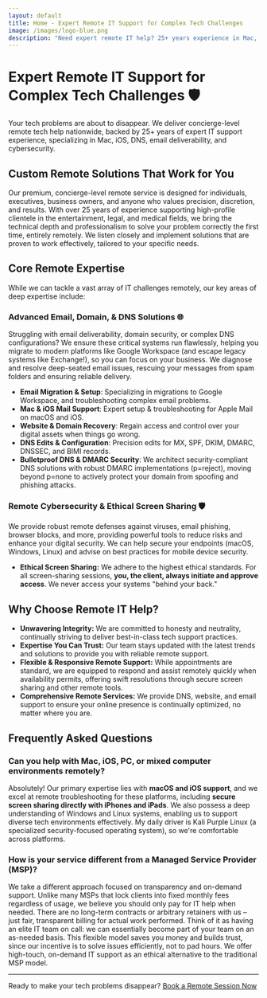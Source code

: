 ```yaml
---
layout: default
title: Home - Expert Remote IT Support for Complex Tech Challenges
image: /images/logo-blue.png
description: "Need expert remote IT help? 25+ years experience in Mac, iOS, DNS, email & cybersecurity. Get concierge-level, on-demand support nationwide."
---
```


<script type="application/ld+json">
{
  "@context": "https://schema.org",
  "@type": "FAQPage",
  "mainEntity": [
    {
      "@type": "Question",
      "name": "Can you help with Mac, iOS, PC, or mixed computer environments remotely?",
      "acceptedAnswer": {
        "@type": "Answer",
        "text": "Absolutely! Our primary expertise lies with **macOS and iOS support**, and we excel at remote troubleshooting for these platforms, including **secure screen sharing directly with iPhones and iPads**. We also possess a deep understanding of Windows and Linux systems, enabling us to support diverse tech environments effectively. My daily driver is Kali Purple Linux (a specialized security-focused operating system), so we're comfortable across platforms."
      }
    },
    {
      "@type": "Question",
      "name": "How is your service different from a Managed Service Provider (MSP)?",
      "acceptedAnswer": {
        "@type": "Answer",
        "text": "We take a different approach focused on transparency and on-demand support. Unlike many MSPs that lock clients into fixed monthly fees regardless of usage, we believe you should only pay for IT help when needed. There are no long-term contracts or arbitrary retainers with us – just fair, transparent billing for actual work performed. Think of it as having an elite IT team on call: we can essentially become part of your team on an as-needed basis. This flexible model saves you money and builds trust, since our incentive is to solve issues efficiently, not to pad hours. We offer high-touch, on-demand IT support as an ethical alternative to the traditional MSP model."
      }
    }
  ]
}
</script>

# Expert Remote IT Support for Complex Tech Challenges&nbsp;🛡️

Your tech problems are about to disappear. We deliver concierge-level remote tech help nationwide, backed by 25+ years of expert IT support experience, specializing in Mac, iOS, DNS, email deliverability, and cybersecurity.

## Custom Remote Solutions That Work for You

Our premium, concierge-level remote service is designed for individuals, executives, business owners, and anyone who values precision, discretion, and results. With over 25 years of experience supporting high-profile clientele in the entertainment, legal, and medical fields, we bring the technical depth and professionalism to solve your problem correctly the first time, entirely remotely. We listen closely and implement solutions that are proven to work effectively, tailored to your specific needs.

## Core Remote Expertise

While we can tackle a vast array of IT challenges remotely, our key areas of deep expertise include:

### Advanced Email, Domain, & DNS Solutions 🌐
Struggling with email deliverability, domain security, or complex DNS configurations? We ensure these critical systems run flawlessly, helping you migrate to modern platforms like Google Workspace (and escape legacy systems like Exchange!), so you can focus on your business. We diagnose and resolve deep-seated email issues, rescuing your messages from spam folders and ensuring reliable delivery.
* **Email Migration & Setup**: Specializing in migrations to Google Workspace, and troubleshooting complex email problems.
* **Mac & iOS Mail Support**: Expert setup & troubleshooting for Apple Mail on macOS and iOS.
* **Website & Domain Recovery**: Regain access and control over your digital assets when things go wrong.
* **DNS Edits & Configuration**: Precision edits for MX, SPF, DKIM, DMARC, DNSSEC, and BIMI records.
* **Bulletproof DNS & DMARC Security**: We architect security-compliant DNS solutions with robust DMARC implementations (p=reject), moving beyond <span class="dmarc-tag">p=none</span> to actively protect your domain from spoofing and phishing attacks.

### Remote Cybersecurity & Ethical Screen Sharing 🛡️
We provide robust remote defenses against viruses, email phishing, browser blocks, and more, providing powerful tools to reduce risks and enhance your digital security. We can help secure your endpoints (macOS, Windows, Linux) and advise on best practices for mobile device security.
* **Ethical Screen Sharing:** We adhere to the highest ethical standards. For all screen-sharing sessions, **you, the client, always initiate and approve access**. We never access your systems "behind your back."

## Why Choose Remote IT Help?

* **Unwavering Integrity:** We are committed to honesty and neutrality, continually striving to deliver best-in-class tech support practices.
* **Expertise You Can Trust:** Our team stays updated with the latest trends and solutions to provide you with reliable remote support.
* **Flexible & Responsive Remote Support:** While appointments are standard, we are equipped to respond and assist remotely quickly when availability permits, offering swift resolutions through secure screen sharing and other remote tools.
* **Comprehensive Remote Services:** We provide DNS, website, and email support to ensure your online presence is continually optimized, no matter where you are.

## Frequently Asked Questions

### Can you help with Mac, iOS, PC, or mixed computer environments remotely?
Absolutely! Our primary expertise lies with **macOS and iOS support**, and we excel at remote troubleshooting for these platforms, including **secure screen sharing directly with iPhones and iPads**. We also possess a deep understanding of Windows and Linux systems, enabling us to support diverse tech environments effectively. My daily driver is Kali Purple Linux (a specialized security-focused operating system), so we're comfortable across platforms.

### How is your service different from a Managed Service Provider (MSP)?
We take a different approach focused on transparency and on-demand support. Unlike many MSPs that lock clients into fixed monthly fees regardless of usage, we believe you should only pay for IT help when needed. There are no long-term contracts or arbitrary retainers with us – just fair, transparent billing for actual work performed. Think of it as having an elite IT team on call: we can essentially become part of your team on an as-needed basis. This flexible model saves you money and builds trust, since our incentive is to solve issues efficiently, not to pad hours. We offer high-touch, on-demand IT support as an ethical alternative to the traditional MSP model.

---
Ready to make your tech problems disappear?
[Book a Remote Session Now](https://schedule.it-help.tech/)
